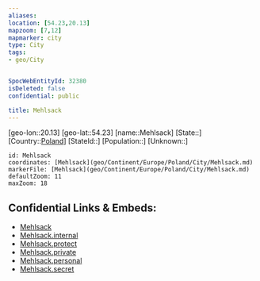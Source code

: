 ```yaml
---
aliases: 
location: [54.23,20.13]
mapzoom: [7,12] 
mapmarker: city 
type: City
tags:
- geo/City


SpocWebEntityId: 32380
isDeleted: false
confidential: public

title: Mehlsack
---
```

[geo-lon::20.13]
[geo-lat::54.23]
[name::Mehlsack]
[State::]
[Country::[Poland](geo/Continent/Europe/Poland.md)]
[StateId::]
[Population::]
[Unknown::]


```leaflet
id: Mehlsack
coordinates: [Mehlsack](geo/Continent/Europe/Poland/City/Mehlsack.md)
markerFile: [Mehlsack](geo/Continent/Europe/Poland/City/Mehlsack.md)
defaultZoom: 11 
maxZoom: 18
```


## Confidential Links & Embeds: 
- [Mehlsack](../../../../../../_public/geo/Continent/Europe/Poland/City/Mehlsack.md) 
- [Mehlsack.internal](../../../../../../_internal/geo/Continent/Europe/Poland/City/Mehlsack.internal.md) 
- [Mehlsack.protect](../../../../../../_protect/geo/Continent/Europe/Poland/City/Mehlsack.protect.md) 
- [Mehlsack.private](../../../../../../_private/geo/Continent/Europe/Poland/City/Mehlsack.private.md) 
- [Mehlsack.personal](../../../../../../_personal/geo/Continent/Europe/Poland/City/Mehlsack.personal.md) 
- [Mehlsack.secret](../../../../../../_secret/geo/Continent/Europe/Poland/City/Mehlsack.secret.md) 
